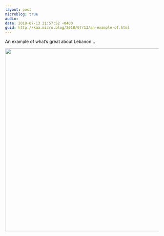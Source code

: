 ```yaml
---
layout: post
microblog: true
audio: 
date: 2018-07-13 21:57:52 +0400
guid: http://kaa.micro.blog/2018/07/13/an-example-of.html
---
```

An example of what’s great about Lebanon...

<img src="http://www.kaa.bz/uploads/2018/9d4d7c3d3d.jpg" width="600" height="600" />
